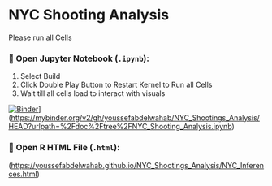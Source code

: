 # NYC Shooting Analysis  
Please run all Cells 

### 📌 Open Jupyter Notebook (`.ipynb`):
1. Select Build 
2. Click Double Play Button to Restart Kernel to Run all Cells
3. Wait till all cells load to interact with visuals

[![Binder](https://mybinder.org/badge_logo.svg)](https://mybinder.org/badge_logo.svg)](https://mybinder.org/v2/gh/youssefabdelwahab/NYC_Shootings_Analysis/HEAD?urlpath=%2Fdoc%2Ftree%2FNYC_Shooting_Analysis.ipynb)



### 📌 Open R HTML File (`.html`):
(https://youssefabdelwahab.github.io/NYC_Shootings_Analysis/NYC_Inferences.html)
